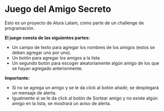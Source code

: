 # Juego del Amigo Secreto

Esto es un proyecto de Alura Latam, como parte de un challenge de programación.

**El juego consta de las siguientes partes:**
- Un campo de texto para agregar los nombres de los amigos (estos se deben agregar uno por uno).
- Un botón para agregar los amigos a la lista
- Un segundo botón para escoger aleatoriamente algún amigo de los que se hayan agregado anteriormente.

**Importante:**
- Si no se agrega un amigo y se le da click al botón añadir, se desplegará un mensaje de alerta.
- Igualmente si se le da click al botón de Sortear amigo y no existe algún amigo en la lista, se mostrará un aviso de alerta.
